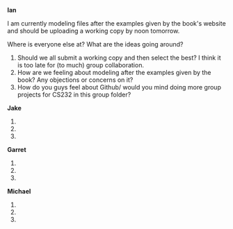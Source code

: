 **Ian**

I am currently modeling files after the examples given by the book's website and should be uploading a working copy by noon tomorrow.


Where is everyone else at? What are the ideas going around?

1. Should we all submit a working copy and then select the best? I think it is too late for (to much) group collaboration.
2. How are we feeling about modeling after the examples given by the book? Any objections or concerns on it?
3. How do you guys feel about Github/ would you mind doing more group projects for CS232 in this group folder?


**Jake**

1.
2.
3.

**Garret**

1.
2.
3.

**Michael**

1.
2.
3.
